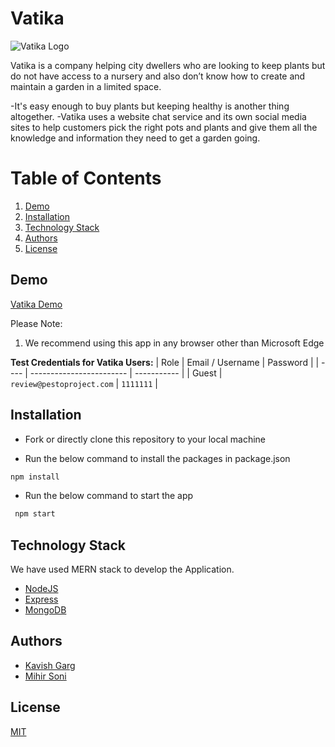 # Vatika

![Vatika Logo](https://res.cloudinary.com/ds4gbbc6g/image/upload/v1665863257/Vatika/React%20FrontEnd/logo_lcxupl.png)

Vatika is a company helping city dwellers who are looking to keep plants but do not have access to a nursery and also don’t know how to create and maintain a garden in a limited space. 

-It's easy enough to buy plants but keeping healthy is another thing altogether. 
-Vatika uses a website chat service and its own social media sites to help   customers pick the right pots and plants and give them all the knowledge and information they need to get a garden going.

# Table of Contents

1. [Demo](#demo)
2. [Installation](#installation)
3. [Technology Stack](#technology-stack)
4. [Authors](#authors)
5. [License](#license)

## Demo

[Vatika Demo](https://vatika.netlify.app/)

Please Note:

1. We recommend using this app in any browser other than Microsoft Edge

**Test Credentials for Vatika Users:**
| Role | Email / Username | Password |
| ---- | ------------------------ | ----------- |
| Guest | `review@pestoproject.com` | `1111111` |


## Installation

- Fork or directly clone this repository to your local machine

- Run the below command to install the packages in package.json

```bash
npm install
```

- Run the below command to start the app

```bash
 npm start
```

## Technology Stack

We have used MERN stack to develop the Application.

- [NodeJS](https://nodejs.org/en/)
- [Express](https://expressjs.com/)
- [MongoDB](https://www.mongodb.com/)


## Authors

- [Kavish Garg](https://github.com/Kavish15)
- [Mihir Soni](https://github.com/mihirsoni15)


## License

[MIT](https://opensource.org/licenses/MIT)
